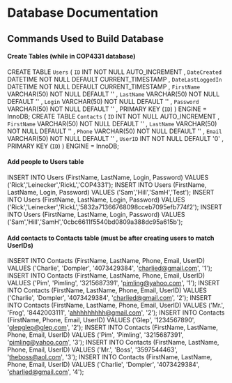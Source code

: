 # Database Documentation

## Commands Used to Build Database
#### Create Tables (while in COP4331 database)
CREATE TABLE `Users`
(
`ID` INT NOT NULL AUTO_INCREMENT ,
`DateCreated` DATETIME NOT NULL DEFAULT CURRENT_TIMESTAMP ,
`DateLastLoggedIn` DATETIME NOT NULL DEFAULT CURRENT_TIMESTAMP ,
`FirstName` VARCHAR(50) NOT NULL DEFAULT '' ,
`LastName` VARCHAR(50) NOT NULL DEFAULT '' ,
`Login` VARCHAR(50) NOT NULL DEFAULT '' ,
`Password` VARCHAR(50) NOT NULL DEFAULT '' ,
PRIMARY KEY (`ID`)
) ENGINE = InnoDB;
CREATE TABLE `Contacts`
(
`ID` INT NOT NULL AUTO_INCREMENT ,
`FirstName` VARCHAR(50) NOT NULL DEFAULT '' ,
`LastName` VARCHAR(50) NOT NULL DEFAULT '' ,
`Phone` VARCHAR(50) NOT NULL DEFAULT '' ,
`Email` VARCHAR(50) NOT NULL DEFAULT '' ,
`UserID` INT NOT NULL DEFAULT '0' ,
PRIMARY KEY (`ID`)
) ENGINE = InnoDB;

#### Add people to Users table
INSERT INTO Users (FirstName, LastName, Login, Password) VALUES ('Rick','Leinecker','RickL','COP4331');
INSERT INTO Users (FirstName, LastName, Login, Password) VALUES ('Sam','Hill','SamH','Test');
INSERT INTO Users (FirstName, LastName, Login, Password) VALUES ('Rick','Leinecker','RickL','5832a71366768098cceb7095efb774f2');
INSERT INTO Users (FirstName, LastName, Login, Password) VALUES ('Sam','Hill','SamH','0cbc6611f5540bd0809a388dc95a615b');

#### Add contacts to Contacts table (must be after creating users to match UserIDs)
INSERT INTO Contacts (FirstName, LastName, Phone, Email, UserID) VALUES ('Charlie', 'Dompler', '4073429384', 'charlied@gmail.com', '1');
INSERT INTO Contacts (FirstName, LastName, Phone, Email, UserID) VALUES ('Pim', 'Pimling', '3215687391', 'pimling@yahoo.com', '1');
INSERT INTO Contacts (FirstName, LastName, Phone, Email, UserID) VALUES ('Charlie', 'Dompler', '4073429384', 'charlied@gmail.com', '2');
INSERT INTO Contacts (FirstName, LastName, Phone, Email, UserID) VALUES ('Mr.', 'Frog', '8442003111', 'ahhhhhhhhh@gmail.com', '2');
INSERT INTO Contacts (FirstName, Phone, Email, UserID) VALUES ('Glep', '1234567890', 'glepglep@glep.com', '2');
INSERT INTO Contacts (FirstName, LastName, Phone, Email, UserID) VALUES ('Pim', 'Pimling', '3215687391', 'pimling@yahoo.com', '3');
INSERT INTO Contacts (FirstName, LastName, Phone, Email, UserID) VALUES ('Mr.', 'Boss', '3597544463', 'theboss@aol.com', '3');
INSERT INTO Contacts (FirstName, LastName, Phone, Email, UserID) VALUES ('Charlie', 'Dompler', '4073429384', 'charlied@gmail.com', '4');
